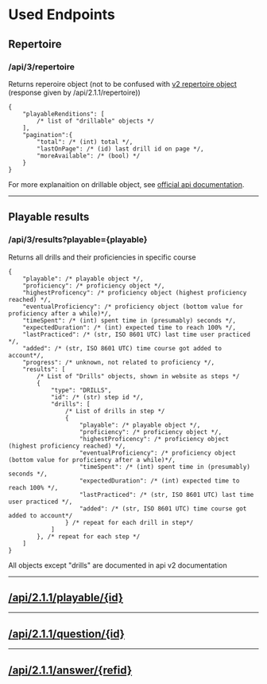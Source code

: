 # Used Endpoints
## Repertoire
### /api/3/repertoire
Returns reperoire object (not to be confused with [v2 repertoire object](https://www.drillster.com/info/developers/api/2.1.1/objects/drillables) (response given by /api/2.1.1/repertoire))
```jsonc
{
    "playableRenditions": [
        /* list of "drillable" objects */
    ],
    "pagination":{
        "total": /* (int) total */,
        "lastOnPage": /* (id) last drill id on page */,
        "moreAvailable": /* (bool) */
    }
}
```
For more explanaition on drillable object, see [official api documentation](https://www.drillster.com/info/developers/api/2.1.1/objects/drillable).

---
## Playable results
### /api/3/results?playable={playable}
Returns all drills and their proficiencies in specific course
```jsonc
{
    "playable": /* playable object */,
    "proficiency": /* proficiency object */,
    "highestProficency": /* proficiency object (highest proficiency reached) */,
    "eventualProficiency": /* proficiency object (bottom value for proficiency after a while)*/,
    "timeSpent": /* (int) spent time in (presumably) seconds */,
    "expectedDuration": /* (int) expected time to reach 100% */,
    "lastPracticed": /* (str, ISO 8601 UTC) last time user practiced */,
    "added": /* (str, ISO 8601 UTC) time course got added to account*/,
    "progress": /* unknown, not related to proficiency */,
    "results": [
        /* List of "Drills" objects, shown in website as steps */
        {
            "type": "DRILLS",
            "id": /* (str) step id */,
            "drills": [
                /* List of drills in step */
                {
                    "playable": /* playable object */,
                    "proficiency": /* proficiency object */,
                    "highestProficency": /* proficiency object (highest proficiency reached) */,
                    "eventualProficiency": /* proficiency object (bottom value for proficiency after a while)*/,
                    "timeSpent": /* (int) spent time in (presumably) seconds */,
                    "expectedDuration": /* (int) expected time to reach 100% */,
                    "lastPracticed": /* (str, ISO 8601 UTC) last time user practiced */,
                    "added": /* (str, ISO 8601 UTC) time course got added to account*/
                } /* repeat for each drill in step*/
            ]
        }, /* repeat for each step */
    ]
}
```
All objects except "drills" are documented in api v2 documentation

---
## [/api/2.1.1/playable/{id}](https://www.drillster.com/info/developers/api/2.1.1/endpoints/get-playable)
---
## [/api/2.1.1/question/{id}](https://www.drillster.com/info/developers/api/2.1.1/endpoints/get-question)
---
## [/api/2.1.1/answer/{refid}](https://www.drillster.com/info/developers/api/2.1.1/endpoints/put-answer)
